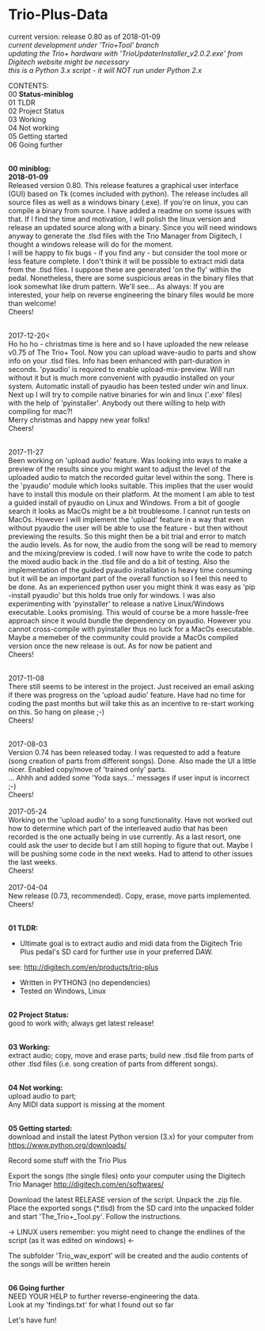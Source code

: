 # Trio-Plus-Data
current version: release 0.80 as of 2018-01-09<br>
<i> current development under 'Trio+Tool' branch</i><br>
<i> updating the Trio+ hardware with 'TrioUpdaterInstaller_v2.0.2.exe' from Digitech website might be necessary</i><br>
<i> this is a Python 3.x script - it will NOT run under Python 2.x </i>

CONTENTS:<br>
00 <b>Status-miniblog<br></b>
01 TLDR<br>
02 Project Status<br>
03 Working<br>
04 Not working<br>
05 Getting started<br>
06 Going further<br>

<br><b>00 miniblog:</b><br>
<b>2018-01-09</b><br>
Released version 0.80. This release features a graphical user interface (GUI) based on Tk (comes included with python). The release includes all source files as well as a windows binary (.exe). If you're on linux, you can compile a binary from source. I have added a readme on some issues with that. If I find the time and motivation, I will polish the linux version and release an updated source along with a binary. Since you will need windows anyway to generate the .tlsd files with the Trio Manager from Digitech, I thought a windows release will do for the moment.<br>I will be happy to fix bugs - if you find any - but consider the tool more or less feature complete. I don't think it will be possible to extract midi data from the .tlsd files. I suppose these are generated 'on the fly' within the pedal. Nonetheless, there are some suspicious areas in the binary files that look somewhat like drum pattern. We'll see... As always: If you are interested, your help on reverse engineering the binary files would be more than welcome!<br>
Cheers!<br><br>

2017-12-20<<br>
Ho ho ho - christmas time is here and so I have uploaded the new release v0.75 of The Trio+ Tool. Now you can upload wave-audio to parts and show info on your .tlsd files. Info has been enhanced with part-duration in seconds. 'pyaudio' is required to enable upload-mix-preview. Will run without it but is much more convenient with pyaudio installed on your system. Automatic install of pyaudio has been tested under win and linux. Next up I will try to compile native binaries for win and linux ('.exe' files) with the help of 'pyinstaller'. Anybody out there willing to help with compiling for mac?!<br>Merry christmas and happy new year folks!<br>
Cheers!<br><br>

2017-11-27<br>
Been working on 'upload audio' feature. Was looking into ways to make a preview of the results since you might want to adjust the level of the uploaded audio to match the recorded guitar level within the song. There is the 'pyaudio' module which looks suitable. This implies that the user would have to install this module on their platform. At the moment I am able to test a guided install of pyaudio on Linux and Windows. From a bit of google search it looks as MacOs might be a bit troublesome. I cannot run tests on MacOs. However I will implement the 'upload' feature in a way that even without pyaudio the user will be able to use the feature - but then without previewing the results. So this might then be a bit trial and error to match the audio levels. As for now, the audio from the song will be read to memory and the mixing/preview is coded. I will now have to write the code to patch the mixed audio back in the .tlsd file and do a bit of testing. Also the implementation of the guided pyaudio installation is heavy time consuming but it will be an important part of the overall function so I feel this need to be done. As an experienced python user you might think it was easy as 'pip -install pyaudio' but this holds true only for windows. I was also experimenting with 'pyinstaller' to release a native Linux/Windows executable. Looks promising. This would of course be a more hassle-free approach since it would bundle the dependency on pyaudio. However you cannot cross-compile with pyinstaller thus no luck for a MacOs executable. Maybe a memeber of the community could provide a MacOs compiled version once the new release is out. As for now be patient and<br>
Cheers!<br><br>

2017-11-08<br>
There still seems to be interest in the project. Just received an email asking if there was progress on the 'upload audio' feature. Have had no time for coding the past months but will take this as an incentive to re-start working on this. So hang on please ;-)<br>
Cheers!<br><br>

2017-08-03<br>
Version 0.74 has been released today. I was requested to add a feature (song creation of parts from different songs). Done. Also made the UI a little nicer. Enabled copy/move of 'trained only' parts.<br>... Ahhh and added some 'Yoda says...' messages if user input is incorrect ;-)<br>
Cheers!<br><br>
2017-05-24<br>
Working on the 'upload audio' to a song functionality. Have not worked out how to determine which part of the interleaved audio that has been recorded is the one actually being in use currently. As a last resort, one could ask the user to decide but I am still hoping to figure that out. Maybe I will be pushing some code in the next weeks. Had to attend to other issues the last weeks.<br>
Cheers!<br><br>
2017-04-04<br>
New release (0.73, recommended). Copy, erase, move parts implemented.<br>
Cheers!<br>

<br><b>01 TLDR:</b><br>
* Ultimate goal is to extract audio and midi data from the Digitech Trio Plus pedal's SD card for further use in your preferred DAW.

see: http://digitech.com/en/products/trio-plus

* Written in PYTHON3 (no dependencies)
* Tested on Windows, Linux


<br><b>02 Project Status:</b><br>
good to work with; always get latest release!

<br><b>03 Working:</b><br>
extract audio; copy, move and erase parts; build new .tlsd file from parts of other .tlsd files (i.e. song creation of parts from different songs).<br>

<br><b>04 Not working:</b><br>
upload audio to part;<br>
Any MIDI data support is missing at the moment

<br><b>05 Getting started:</b><br>
download and install the latest Python version (3.x) for your computer from
https://www.python.org/downloads/

Record some stuff with the Trio Plus

Export the songs (the single files) onto your computer using the Digitech Trio Manager
http://digitech.com/en/softwares/

Download the latest RELEASE version of the script. Unpack the .zip file. Place the exported songs (*.tlsd) from the SD card into the unpacked folder and start 'The_Trio+_Tool.py'. Follow the instructions.

-> LINUX users remember: you might need to change the endlines of the script (as it was edited on windows) <-

The subfolder 'Trio_wav_export' will be created and the audio contents of the songs will be written herein

<br><b>06 Going further</b><br>
NEED YOUR HELP to further reverse-engineering the data.<br>
Look at my 'findings.txt' for what I found out so far

Let's have fun!
